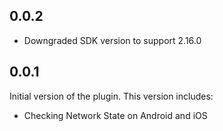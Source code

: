 ## 0.0.2

- Downgraded SDK version to support 2.16.0


## 0.0.1

Initial version of the plugin. This version includes:

- Checking Network State on Android and iOS
